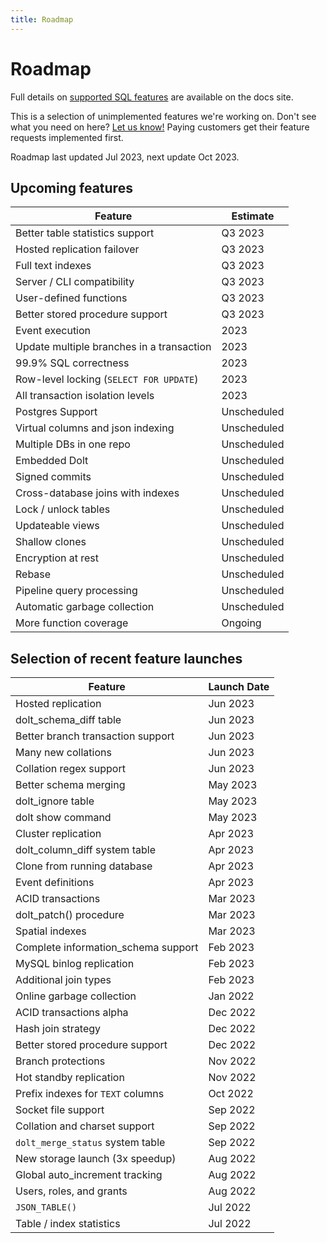 ```yaml
---
title: Roadmap
---
```


# Roadmap

Full details on [supported SQL
features](../reference/sql/sql-support/README.md) are
available on the docs site.

This is a selection of unimplemented features we're working on. Don't
see what you need on here? [Let us
know!](https://github.com/dolthub/dolt/issues) Paying customers get
their feature requests implemented first.

Roadmap last updated Jul 2023, next update Oct 2023.

## Upcoming features

| Feature                                   | Estimate    |
| -------                                   | ---         |
| Better table statistics support           | Q3 2023     |
| Hosted replication failover               | Q3 2023     |
| Full text indexes                         | Q3 2023     |
| Server / CLI compatibility                | Q3 2023     |
| User-defined functions                    | Q3 2023     |
| Better stored procedure support           | Q3 2023     |
| Event execution                           | 2023        |
| Update multiple branches in a transaction | 2023        |
| 99.9% SQL correctness                     | 2023        |
| Row-level locking (`SELECT FOR UPDATE`)   | 2023        |
| All transaction isolation levels          | 2023        |
| Postgres Support                          | Unscheduled |
| Virtual columns and json indexing         | Unscheduled |
| Multiple DBs in one repo                  | Unscheduled |
| Embedded Dolt                             | Unscheduled |
| Signed commits                            | Unscheduled |
| Cross-database joins with indexes         | Unscheduled |
| Lock / unlock tables                      | Unscheduled |
| Updateable views                          | Unscheduled |
| Shallow clones                            | Unscheduled |
| Encryption at rest                        | Unscheduled |
| Rebase                                    | Unscheduled |
| Pipeline query processing                 | Unscheduled |
| Automatic garbage collection              | Unscheduled |
| More function coverage                    | Ongoing     |

## Selection of recent feature launches

| Feature                             | Launch Date |
| -------                             | ---         |
| Hosted replication                  | Jun 2023    |
| dolt_schema_diff table              | Jun 2023    |
| Better branch transaction support   | Jun 2023    |
| Many new collations                 | Jun 2023    |
| Collation regex support             | Jun 2023    |
| Better schema merging               | May 2023    |
| dolt_ignore table                   | May 2023    |
| dolt show command                   | May 2023    |
| Cluster replication                 | Apr 2023    |
| dolt_column_diff system table       | Apr 2023    |
| Clone from running database         | Apr 2023    |
| Event definitions                   | Apr 2023    |
| ACID transactions                   | Mar 2023    |
| dolt_patch() procedure              | Mar 2023    |
| Spatial indexes                     | Mar 2023    |
| Complete information_schema support | Feb 2023    |
| MySQL binlog replication            | Feb 2023    |
| Additional join types               | Feb 2023    |
| Online garbage collection           | Jan 2022    |
| ACID transactions alpha             | Dec 2022    |
| Hash join strategy                  | Dec 2022    |
| Better stored procedure support     | Dec 2022    |
| Branch protections                  | Nov 2022    |
| Hot standby replication             | Nov 2022    |
| Prefix indexes for `TEXT` columns   | Oct 2022    |
| Socket file support                 | Sep 2022    |
| Collation and charset support       | Sep 2022    |
| `dolt_merge_status` system table    | Sep 2022    |
| New storage launch (3x speedup)     | Aug 2022    |
| Global auto_increment tracking      | Aug 2022    |
| Users, roles, and grants            | Aug 2022    |
| `JSON_TABLE()`                      | Jul 2022    |
| Table / index statistics            | Jul 2022    |
